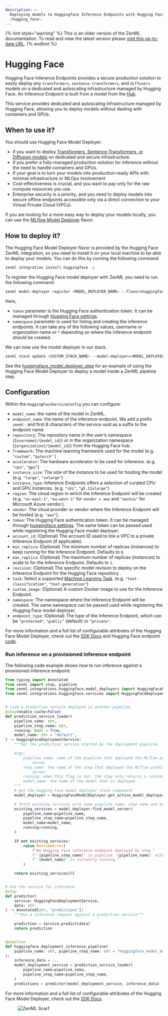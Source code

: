 ```yaml
---
description: >-
  Deploying models to Huggingface Inference Endpoints with Hugging Face
  :hugging_face:.
---
```


{% hint style="warning" %}
This is an older version of the ZenML documentation. To read and view the latest version please [visit this up-to-date URL](https://docs.zenml.io).
{% endhint %}


# Hugging Face

Hugging Face Inference Endpoints provides a secure production solution to easily deploy any `transformers`, `sentence-transformers`, and `diffusers` models on a dedicated and autoscaling infrastructure managed by Hugging Face. An Inference Endpoint is built from a model from the [Hub](https://huggingface.co/models).

This service provides dedicated and autoscaling infrastructure managed by Hugging Face, allowing you to deploy models without dealing with containers and GPUs.

## When to use it?

You should use Hugging Face Model Deployer:

* if you want to deploy [Transformers, Sentence-Transformers, or Diffusion models](https://huggingface.co/docs/inference-endpoints/supported\_tasks) on dedicated and secure infrastructure.
* if you prefer a fully-managed production solution for inference without the need to handle containers and GPUs.
* if your goal is to turn your models into production-ready APIs with minimal infrastructure or MLOps involvement
* Cost-effectiveness is crucial, and you want to pay only for the raw compute resources you use.
* Enterprise security is a priority, and you need to deploy models into secure offline endpoints accessible only via a direct connection to your Virtual Private Cloud (VPCs).

If you are looking for a more easy way to deploy your models locally, you can use the [MLflow Model Deployer](mlflow.md) flavor.

## How to deploy it?

The Hugging Face Model Deployer flavor is provided by the Hugging Face ZenML integration, so you need to install it on your local machine to be able to deploy your models. You can do this by running the following command:

```bash
zenml integration install huggingface -y
```

To register the Hugging Face model deployer with ZenML you need to run the following command:

```bash
zenml model-deployer register <MODEL_DEPLOYER_NAME> --flavor=huggingface --token=<YOUR_HF_TOKEN> --namespace=<YOUR_HF_NAMESPACE>
```

Here,

* `token` parameter is the Hugging Face authentication token. It can be managed through [Hugging Face settings](https://huggingface.co/settings/tokens).
* `namespace` parameter is used for listing and creating the inference endpoints. It can take any of the following values, username or organization name or `*` depending on where the inference endpoint should be created.

We can now use the model deployer in our stack.

```bash
zenml stack update <CUSTOM_STACK_NAME> --model-deployer=<MODEL_DEPLOYER_NAME>
```

See the [huggingface\_model\_deployer\_step](https://sdkdocs.zenml.io/latest/integration\_code\_docs/integrations-seldon/#zenml.integrations.huggingface.steps.huggingface\_deployer.huggingface\_model\_deployer\_step) for an example of using the Hugging Face Model Deployer to deploy a model inside a ZenML pipeline step.

## Configuration

Within the `HuggingFaceServiceConfig` you can configure:

* `model_name`: the name of the model in ZenML.
* `endpoint_name`: the name of the inference endpoint. We add a prefix `zenml-` and first 8 characters of the service uuid as a suffix to the endpoint name.
* `repository`: The repository name in the user’s namespace (`{username}/{model_id}`) or in the organization namespace (`{organization}/{model_id}`) from the Hugging Face hub.
* `framework`: The machine learning framework used for the model (e.g. `"custom"`, `"pytorch"` )
* `accelerator`: The hardware accelerator to be used for inference. (e.g. `"cpu"`, `"gpu"`)
* `instance_size`: The size of the instance to be used for hosting the model (e.g. `"large"`, `"xxlarge"`)
* `instance_type`: Inference Endpoints offers a selection of curated CPU and GPU instances. (e.g. `"c6i"`, `"g5.12xlarge"`)
* `region`: The cloud region in which the Inference Endpoint will be created (e.g. `"us-east-1"`, `"eu-west-1"` for `vendor = aws` and `"eastus"` for Microsoft Azure vendor.).
* `vendor`: The cloud provider or vendor where the Inference Endpoint will be hosted (e.g. `"aws"`).
* `token`: The Hugging Face authentication token. It can be managed through [huggingface settings](https://huggingface.co/settings/tokens). The same token can be passed used while registering the Hugging Face model deployer.
* `account_id`: (Optional) The account ID used to link a VPC to a private Inference Endpoint (if applicable).
* `min_replica`: (Optional) The minimum number of replicas (instances) to keep running for the Inference Endpoint. Defaults to `0`.
* `max_replica`: (Optional) The maximum number of replicas (instances) to scale to for the Inference Endpoint. Defaults to `1`.
* `revision`: (Optional) The specific model revision to deploy on the Inference Endpoint for the Hugging Face repository .
* `task`: Select a supported [Machine Learning Task](https://huggingface.co/docs/inference-endpoints/supported\_tasks). (e.g. `"text-classification"`, `"text-generation"`)
* `custom_image`: (Optional) A custom Docker image to use for the Inference Endpoint.
* `namespace`: The namespace where the Inference Endpoint will be created. The same namespace can be passed used while registering the Hugging Face model deployer.
* `endpoint_type`: (Optional) The type of the Inference Endpoint, which can be `"protected"`, `"public"` (default) or `"private"`.

For more information and a full list of configurable attributes of the Hugging Face Model Deployer, check out the [SDK Docs](https://sdkdocs.zenml.io/latest/integration\_code\_docs/integrations-huggingface/#zenml.integrations.huggingface.model\_deployers) and Hugging Face endpoint [code](https://github.com/huggingface/huggingface\_hub/blob/5e3b603ccc7cd6523d998e75f82848215abf9415/src/huggingface\_hub/hf\_api.py#L6957).

### Run inference on a provisioned inference endpoint

The following code example shows how to run inference against a provisioned inference endpoint:

```python
from typing import Annotated
from zenml import step, pipeline
from zenml.integrations.huggingface.model_deployers import HuggingFaceModelDeployer
from zenml.integrations.huggingface.services import HuggingFaceDeploymentService


# Load a prediction service deployed in another pipeline
@step(enable_cache=False)
def prediction_service_loader(
    pipeline_name: str,
    pipeline_step_name: str,
    running: bool = True,
    model_name: str = "default",
) -> HuggingFaceDeploymentService:
    """Get the prediction service started by the deployment pipeline.

    Args:
        pipeline_name: name of the pipeline that deployed the MLflow prediction
            server
        step_name: the name of the step that deployed the MLflow prediction
            server
        running: when this flag is set, the step only returns a running service
        model_name: the name of the model that is deployed
    """
    # get the Hugging Face model deployer stack component
    model_deployer = HuggingFaceModelDeployer.get_active_model_deployer()

    # fetch existing services with same pipeline name, step name and model name
    existing_services = model_deployer.find_model_server(
        pipeline_name=pipeline_name,
        pipeline_step_name=pipeline_step_name,
        model_name=model_name,
        running=running,
    )

    if not existing_services:
        raise RuntimeError(
            f"No Hugging Face inference endpoint deployed by step "
            f"'{pipeline_step_name}' in pipeline '{pipeline_name}' with name "
            f"'{model_name}' is currently running."
        )

    return existing_services[0]


# Use the service for inference
@step
def predictor(
    service: HuggingFaceDeploymentService,
    data: str
) -> Annotated[str, "predictions"]:
    """Run a inference request against a prediction service"""

    prediction = service.predict(data)
    return prediction


@pipeline
def huggingface_deployment_inference_pipeline(
    pipeline_name: str, pipeline_step_name: str = "huggingface_model_deployer_step",
):
    inference_data = ...
    model_deployment_service = prediction_service_loader(
        pipeline_name=pipeline_name,
        pipeline_step_name=pipeline_step_name,
    )
    predictions = predictor(model_deployment_service, inference_data)
```

For more information and a full list of configurable attributes of the Hugging Face Model Deployer, check out the [SDK Docs](https://sdkdocs.zenml.io/latest/integration\_code\_docs/integrations-huggingface/#zenml.integrations.huggingface.model\_deployers).

<figure><img src="https://static.scarf.sh/a.png?x-pxid=f0b4f458-0a54-4fcd-aa95-d5ee424815bc" alt="ZenML Scarf"><figcaption></figcaption></figure>

